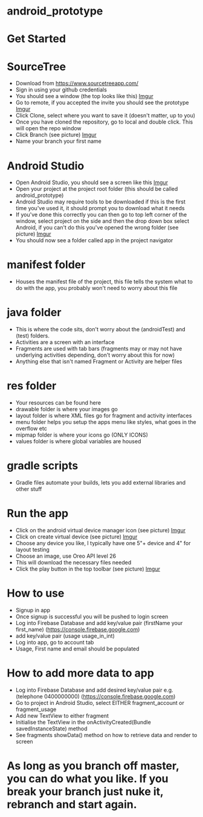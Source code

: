 # android_prototype

# Get Started

# SourceTree
- Download from https://www.sourcetreeapp.com/
- Sign in using your github credentials
- You should see a window (the top looks like this)
[Imgur](https://i.imgur.com/9UseUPq.png)
- Go to remote, if you accepted the invite you should see the prototype
[Imgur](https://i.imgur.com/ubd81FK.png)
- Click Clone, select where you want to save it (doesn't matter, up to you)
- Once you have cloned the repository, go to local and double click. This will open the repo window
- Click Branch (see picture)
[Imgur](https://i.imgur.com/HS1aXBc.png)
- Name your branch your first name

# Android Studio
- Open Android Studio, you should see a screen like this
[Imgur](https://i.imgur.com/Ml6peYk.png)
- Open your project at the project root folder (this should be called android_prototype)
- Android Studio may require tools to be downloaded if this is the first time you've used it, it should prompt you to download what it needs
- If you've done this correctly you can then go to top left corner of the window, select project on the side and then the drop down box select Android, if you can't do this you've opened the wrong folder (see picture)
[Imgur](https://i.imgur.com/f0Efbny.png)
- You should now see a folder called app in the project navigator

# manifest folder
- Houses the manifest file of the project, this file tells the system what to do with the app, you probably won't need to worry about this file

# java folder
- This is where the code sits, don't worry about the (androidTest) and (test) folders.
- Activities are a screen with an interface
- Fragments are used with tab bars (fragments may or may not have underlying activities depending, don't worry about this for now)
- Anything else that isn't named Fragment or Activity are helper files

# res folder
- Your resources can be found here
- drawable folder is where your images go
- layout folder is where XML files go for fragment and activity interfaces
- menu folder helps you setup the apps menu like styles, what goes in the overflow etc
- mipmap folder is where your icons go (ONLY ICONS)
- values folder is where global variables are housed

# gradle scripts
- Gradle files automate your builds, lets you add external libraries and other stuff

# Run the app
- Click on the android virtual device manager icon (see picture)
[Imgur](https://i.imgur.com/sMELRa0.png)
- Click on create virtual device (see picture)
[Imgur](https://i.imgur.com/koOIcQx.png)
- Choose any device you like, I typically have one 5"+ device and 4" for layout testing
- Choose an image, use Oreo API level 26
- This will download the necessary files needed
- Click the play button in the top toolbar (see picture)
[Imgur](https://i.imgur.com/389uA0l.png)

# How to use
- Signup in app
- Once signup is successful you will be pushed to login screen
- Log into Firebase Database and add key/value pair (firstName your first_name) (https://console.firebase.google.com)
- add key/value pair (usage usage_in_int)
- Log into app, go to account tab
- Usage, First name and email should be populated

# How to add more data to app
- Log into Firebase Database and add desired key/value pair e.g.(telephone 0400000000) (https://console.firebase.google.com)
- Go to project in Android Studio, select EITHER fragment_account or fragment_usage
- Add new TextView to either fragment
- Initialise the TextView in the onActivityCreated(Bundle savedInstanceState) method
- See fragments showData() method on how to retrieve data and render to screen

# As long as you branch off master, you can do what you like. If you break your branch just nuke it, rebranch and start again.
